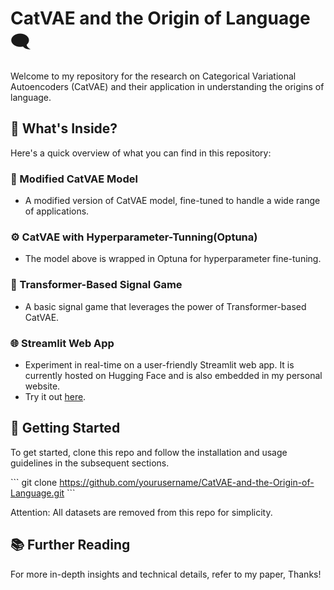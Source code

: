 # CatVAE and the Origin of Language 🗨️

Welcome to my repository for the research on Categorical Variational Autoencoders (CatVAE) and their application in understanding the origins of language.

## 📂 What's Inside?

Here's a quick overview of what you can find in this repository:

### 🧬 Modified CatVAE Model
- A modified version of CatVAE model, fine-tuned to handle a wide range of applications.

### ⚙️ CatVAE with Hyperparameter-Tunning(Optuna)
- The model above is wrapped in Optuna for hyperparameter fine-tuning.

### 📡 Transformer-Based Signal Game
- A basic signal game that leverages the power of Transformer-based CatVAE.

### 🌐 Streamlit Web App
- Experiment in real-time on a user-friendly Streamlit web app. It is currently hosted on Hugging Face and is also embedded in my personal website.
- Try it out [here](https://quanyuan.me/signal_game/).

## 🚀 Getting Started

To get started, clone this repo and follow the installation and usage guidelines in the subsequent sections.

\`\`\`
git clone https://github.com/yourusername/CatVAE-and-the-Origin-of-Language.git
\`\`\`

Attention: All datasets are removed from this repo for simplicity.

## 📚 Further Reading

For more in-depth insights and technical details, refer to my paper, Thanks!
